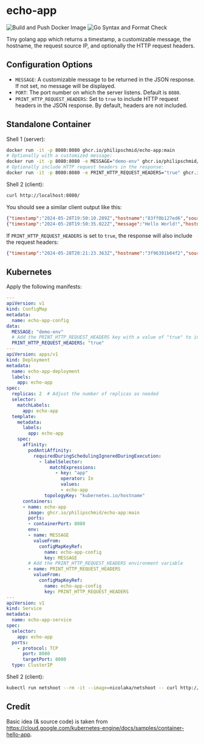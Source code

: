 # echo-app

![Build and Push Docker Image](https://github.com/philipschmid/echo-app/actions/workflows/build.yaml/badge.svg) ![Go Syntax and Format Check](https://github.com/philipschmid/echo-app/actions/workflows/test.yaml/badge.svg)

Tiny golang app which returns a timestamp, a customizable message, the hostname, the request source IP, and optionally the HTTP request headers.

## Configuration Options
- `MESSAGE`: A customizable message to be returned in the JSON response. If not set, no message will be displayed.
- `PORT`: The port number on which the server listens. Default is `8080`.
- `PRINT_HTTP_REQUEST_HEADERS`: Set to `true` to include HTTP request headers in the JSON response. By default, headers are not included.

## Standalone Container
Shell 1 (server):
```bash
docker run -it -p 8080:8080 ghcr.io/philipschmid/echo-app:main
# Optionally with a customized message:
docker run -it -p 8080:8080 -e MESSAGE="demo-env" ghcr.io/philipschmid/echo-app:main
# Optionally include HTTP request headers in the response:
docker run -it -p 8080:8080 -e PRINT_HTTP_REQUEST_HEADERS="true" ghcr.io/philipschmid/echo-app:main
```

Shell 2 (client):
```bash
curl http://localhost:8080/
```

You should see a similar client output like this:
```json
{"timestamp":"2024-05-28T19:50:10.289Z","hostname":"83ff0b127ed6","source_ip":"192.168.65.1"}
{"timestamp":"2024-05-28T19:50:35.022Z","message":"Hello World!","hostname":"4495529ebd32","source_ip":"192.168.65.1"}
```

If `PRINT_HTTP_REQUEST_HEADERS` is set to `true`, the response will also include the request headers:
```json
{"timestamp":"2024-05-28T20:21:23.363Z","hostname":"3f96391b04f2","source_ip":"192.168.65.1","headers":{"Accept":["*/*"],"User-Agent":["curl/8.6.0"]}}
```

## Kubernetes
Apply the following manifests:
```yaml
---
apiVersion: v1
kind: ConfigMap
metadata:
  name: echo-app-config
data:
  MESSAGE: "demo-env"
  # Add the PRINT_HTTP_REQUEST_HEADERS key with a value of "true" to include headers in the response
  PRINT_HTTP_REQUEST_HEADERS: "true"
---
apiVersion: apps/v1
kind: Deployment
metadata:
  name: echo-app-deployment
  labels:
    app: echo-app
spec:
  replicas: 2  # Adjust the number of replicas as needed
  selector:
    matchLabels:
      app: echo-app
  template:
    metadata:
      labels:
        app: echo-app
    spec:
      affinity:
        podAntiAffinity:
          requiredDuringSchedulingIgnoredDuringExecution:
            - labelSelector:
                matchExpressions:
                  - key: "app"
                    operator: In
                    values:
                    - echo-app
              topologyKey: "kubernetes.io/hostname"
      containers:
      - name: echo-app
        image: ghcr.io/philipschmid/echo-app:main
        ports:
        - containerPort: 8080
        env:
        - name: MESSAGE
          valueFrom:
            configMapKeyRef:
              name: echo-app-config
              key: MESSAGE
        # Add the PRINT_HTTP_REQUEST_HEADERS environment variable
        - name: PRINT_HTTP_REQUEST_HEADERS
          valueFrom:
            configMapKeyRef:
              name: echo-app-config
              key: PRINT_HTTP_REQUEST_HEADERS
---
apiVersion: v1
kind: Service
metadata:
  name: echo-app-service
spec:
  selector:
    app: echo-app
  ports:
    - protocol: TCP
      port: 8080
      targetPort: 8080
  type: ClusterIP
```

Shell 2 (client):
```bash
kubectl run netshoot --rm -it --image=nicolaka/netshoot -- curl http://echo-app-service:8080
```

## Credit
Basic idea (& source code) is taken from https://cloud.google.com/kubernetes-engine/docs/samples/container-hello-app.